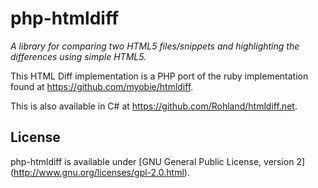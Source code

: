 php-htmldiff
===========
*A library for comparing two HTML5  files/snippets and highlighting the differences using simple HTML5.*

This HTML Diff implementation is a PHP port of the ruby implementation found at https://github.com/myobie/htmldiff.

This is also available in C# at https://github.com/Rohland/htmldiff.net.

License
-----------
php-htmldiff is available under [GNU General Public License, version 2] (http://www.gnu.org/licenses/gpl-2.0.html).
